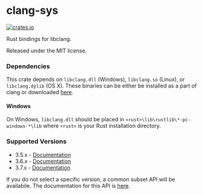 clang-sys
=========

[![crates.io](https://img.shields.io/crates/v/clang-sys.svg)](https://crates.io/crates/clang-sys)

Rust bindings for libclang.

Released under the MIT license.

### Dependencies

This crate depends on `libclang.dll` (Windows), `libclang.so` (Linux), or `libclang.dylib` (OS X).
These binaries can be either be installed as a part of clang or downloaded
[here](http://llvm.org/releases/download.html).

#### Windows

On Windows, `libclang.dll` should be placed in `<rust>\lib\rustlib\*-pc-windows-*\lib` where
`<rust>` is your Rust installation directory.

### Supported Versions

* 3.5.x - [Documentation](https://kylemayes.github.io/clang-sys/3_5/clang_sys)
* 3.6.x - [Documentation](https://kylemayes.github.io/clang-sys/3_6/clang_sys)
* 3.7.x - [Documentation](https://kylemayes.github.io/clang-sys/3_7/clang_sys)

If you do not select a specific version, a common subset API will be availabile. The documentation
for this API is [here](https://kylemayes.github.io/clang-sys/all/clang_sys).
